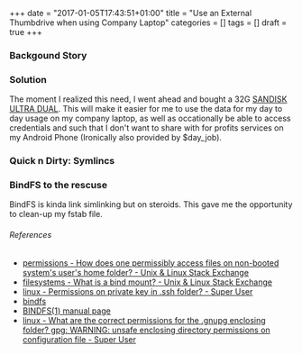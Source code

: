 +++
date = "2017-01-05T17:43:51+01:00"
title = "Use an External Thumbdrive when using Company Laptop"
categories = []
tags = []
draft = true
+++

### Backgound Story
### Solution
The moment I realized this need, I went ahead and bought a 32G [SANDISK ULTRA
DUAL](https://www.sandisk.com/home/mobile-device-storage/ultra-dual-usb-drive-3).
This will make it easier for me to use the data for my day to day usage on my
company laptop, as well as occationally be able to access credentials and such
that I don't want to share with for profits services on my Android Phone
(Ironically also provided by $day_job).

### Quick n Dirty: Symlincs

### BindFS to the rescuse
BindFS is kinda link simlinking but on steroids.
This gave me the opportunity to clean-up my fstab file.
###### References
- [permissions - How does one permissibly access files on non-booted system's user's home folder? - Unix & Linux Stack Exchange](http://unix.stackexchange.com/questions/190866/how-does-one-permissibly-access-files-on-non-booted-systems-users-home-folder)
- [filesystems - What is a bind mount? - Unix & Linux Stack Exchange](http://unix.stackexchange.com/a/198591/100187)
- [linux - Permissions on private key in .ssh folder? - Super User](http://superuser.com/a/215506/652566)
- [bindfs](http://bindfs.org/)
- [BINDFS(1) manual page](http://bindfs.org/docs/bindfs.1.html)
- [linux - What are the correct permissions for the .gnupg enclosing folder? gpg: WARNING: unsafe enclosing directory permissions on configuration file - Super User](http://superuser.com/a/954536/652566)

